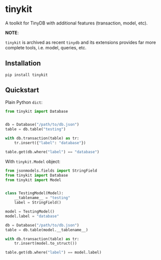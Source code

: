 # tinykit

A toolkit for TinyDB with additional features (transaction, model, etc).

**NOTE**: 

`tinykit` is archived as recent `tinydb` and its extensions provides far more complete tools,
i.e. model, queries, etc.

## Installation

    pip install tinykit

## Quickstart

Plain Python ``dict``:

```python
from tinykit import Database


db = Database("/path/to/db.json")
table = db.table("testing")

with db.transaction(table) as tr:
    tr.insert({"label": "database"})

table.get(db.where("label") == "database")
```

With ``tinykit.Model`` object:

```python
from jsonmodels.fields import StringField
from tinykit import Database
from tinykit import Model


class TestingModel(Model):
    __tablename__ = "testing"
    label = StringField()

model = TestingModel()
model.label = "database"

db = Database("/path/to/db.json")
table = db.table(model.__tablename__)

with db.transaction(table) as tr:
    tr.insert(model.to_struct())

table.get(db.where("label") == model.label)
```

